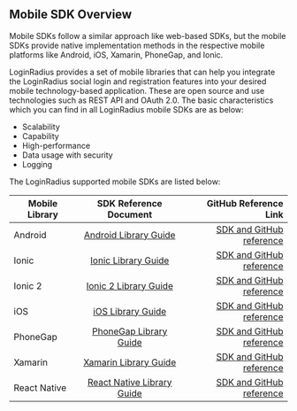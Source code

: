 ## Mobile SDK Overview


Mobile SDKs follow a similar approach like web-based SDKs, but the mobile SDKs provide native implementation methods in the respective mobile platforms like Android, iOS, Xamarin, PhoneGap, and Ionic. 

LoginRadius provides a set of mobile libraries that can help you integrate the LoginRadius social login and registration features into your desired mobile technology-based application. These are open source and use technologies such as REST API and OAuth 2.0. The basic characteristics which you can find in all LoginRadius mobile SDKs are as below:

- Scalability
- Capability
- High-performance
- Data usage with security
- Logging

The LoginRadius supported mobile SDKs are listed below:



| Mobile Library|  SDK Reference Document |  GitHub Reference Link|
|----------|:-------------:|------:|
| Android|  [Android Library Guide](https://www.loginradius.com/legacy/docs/api/v2/mobile-libraries/android) | [SDK and GitHub reference](https://github.com/LoginRadius/android-sdk) |
| Ionic | [Ionic Library Guide](https://www.loginradius.com/legacy/docs/api/v2/mobile-libraries/ionic)|   [SDK and GitHub reference](https://github.com/LoginRadius/ionic-sdk) |
| Ionic 2 | [Ionic 2 Library Guide](https://www.loginradius.com/legacy/docs/api/v2/mobile-libraries/ionic-2) |    [SDK and GitHub reference](https://github.com/LoginRadius/ionic2-sdk) |
| iOS | [iOS Library Guide](https://www.loginradius.com/legacy/docs/api/v2/mobile-libraries/ios-library) |    [SDK and GitHub reference](https://github.com/LoginRadius/ios-sdk) |
| PhoneGap | [PhoneGap Library Guide](https://www.loginradius.com/legacy/docs/libraries/mobile-sdk-libraries/phonegap-library/) |   [SDK and GitHub reference](https://github.com/LoginRadius/phonegap-sdk) |
| Xamarin | [Xamarin Library Guide](https://www.loginradius.com/legacy/docs/api/v2/deployment/mobile-sdk-libraries/xamarin-library) |    [SDK and GitHub reference](https://github.com/LoginRadius/xamarin-sdk)|
| React Native | [React Native Library Guide](https://www.loginradius.com/legacy/docs/api/v2/deployment/mobile-sdk-libraries/react-native-library) |    [SDK and GitHub reference](https://github.com/LoginRadius/react-native-sdk)|



<!--##Xamarin
- [View Guide]()
- [View on Github]()-->
